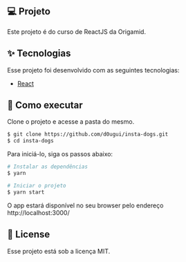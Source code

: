 ## 💻 Projeto

Este projeto é do curso de ReactJS da Origamid.

## ✨ Tecnologias

Esse projeto foi desenvolvido com as seguintes tecnologias:

- [React](https://reactjs.org)

## 🚀 Como executar

Clone o projeto e acesse a pasta do mesmo.

```bash
$ git clone https://github.com/d0ugui/insta-dogs.git
$ cd insta-dogs
```

Para iniciá-lo, siga os passos abaixo:

```bash
# Instalar as dependências
$ yarn

# Iniciar o projeto
$ yarn start
```

O app estará disponível no seu browser pelo endereço http://localhost:3000/

## 📝 License

Esse projeto está sob a licença MIT.

